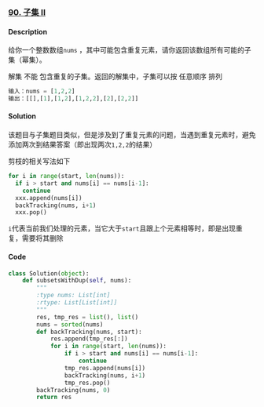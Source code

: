 ### [90. 子集 II](https://leetcode-cn.com/problems/subsets-ii/)

#### Description

给你一个整数数组`nums` ，其中可能包含重复元素，请你返回该数组所有可能的子集（幂集）。

解集 不能 包含重复的子集。返回的解集中，子集可以按 任意顺序 排列

```python
输入：nums = [1,2,2]
输出：[[],[1],[1,2],[1,2,2],[2],[2,2]]
```



#### Solution

该题目与子集题目类似，但是涉及到了重复元素的问题，当遇到重复元素时，避免添加两次到结果答案（即出现两次`1,2,2`的结果）

剪枝的相关写法如下

```python
for i in range(start, len(nums)):
  if i > start and nums[i] == nums[i-1]:
    continue 
  xxx.append(nums[i])
  backTracking(nums, i+1)
  xxx.pop()
```

`i`代表当前我们处理的元素，当它大于`start`且跟上个元素相等时，即是出现重复，需要将其删除



#### Code

```python
class Solution(object):
    def subsetsWithDup(self, nums):
        """
        :type nums: List[int]
        :rtype: List[List[int]]
        """
        res, tmp_res = list(), list()
        nums = sorted(nums)
        def backTracking(nums, start):
            res.append(tmp_res[:])
            for i in range(start, len(nums)):
                if i > start and nums[i] == nums[i-1]:
                    continue 
                tmp_res.append(nums[i])
                backTracking(nums, i+1)
                tmp_res.pop()
        backTracking(nums, 0)
        return res 
```

